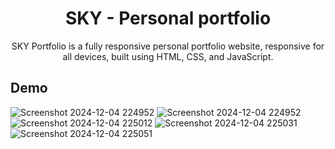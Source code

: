 <div align="center">

# SKY - Personal portfolio

SKY Portfolio is a fully responsive personal portfolio website, responsive for all devices, built using HTML, CSS, and JavaScript.

 <!-- <a href="https://codingstella.github.io/vCard-personal-portfolio/"><strong>➥ Live Demo</strong></a>  -->
 
 </div>
 
## Demo

![Screenshot 2024-12-04 224952](https://github.com/user-attachments/assets/92481127-eaba-4122-9422-47449f6f4fe2)
![Screenshot 2024-12-04 224952](https://github.com/user-attachments/assets/1265842d-2bae-4231-95a8-f0528b217abb)
![Screenshot 2024-12-04 225012](https://github.com/user-attachments/assets/e7ed0390-54a1-4c13-b3be-89d288115055)
![Screenshot 2024-12-04 225031](https://github.com/user-attachments/assets/10643dfe-607d-4461-8c66-3e2ccb4b6a08)
![Screenshot 2024-12-04 225051](https://github.com/user-attachments/assets/a7fbb4c8-4de8-4364-8044-a33a3b17a8f7)








